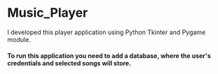 # Music_Player
I developed this player application using Python Tkinter and Pygame module.

#### To run this application you need to add a database, where the user's credentials and selected songs will store.

